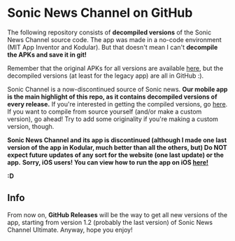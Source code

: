 # Sonic News Channel on GitHub

The following repository consists of **decompiled versions** of the Sonic News Channel source code.
The app was made in a no-code environment (MIT App Inventor and Kodular). But that doesn't mean I can't **decompile the APKs and save it in git!**

Remember that the original APKs for all versions are available [here](https://sites.google.com/view/sonicnews-snc/other-ways-to-experience-our-website/sonic-channel-app-download), but the decompiled versions (at least for the legacy app) are all in GitHub :).

Sonic Channel is a now-discontinued source of Sonic news. **Our mobile app is the main highlight of this repo, as it contains decompiled versions of every release.** If you're interested in getting the compiled versions, go [here](https://sites.google.com/view/sonicnews-snc/archive/welcome-to-the-archive). If you want to compile from source yourself (and/or make a custom version), go ahead! Try to add some originality if you're making a custom version, though.

**Sonic News Channel and its app is discontinued (although I made one last version of the app in Kodular, much better than all the others, but) Do NOT expect future updates of any sort for the website (one last update) or the app.** **Sorry, iOS users! You can view how to run the app on iOS [here!](https://docs.google.com/document/d/1fgwrqEuuWo6Kuv1NomYp334UXKJdI82XCsFaRmh5X6o/edit?usp=sharing)**

**:D**

## Info
From now on, **GitHub Releases** will be the way to get all new versions of the app, starting from version 1.2 (probably the last version) of Sonic News Channel Ultimate.
Anyway, hope you enjoy!




